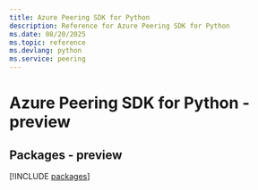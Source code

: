```yaml
---
title: Azure Peering SDK for Python
description: Reference for Azure Peering SDK for Python
ms.date: 08/20/2025
ms.topic: reference
ms.devlang: python
ms.service: peering
---
```

# Azure Peering SDK for Python - preview
## Packages - preview
[!INCLUDE [packages](peering-index.md)]